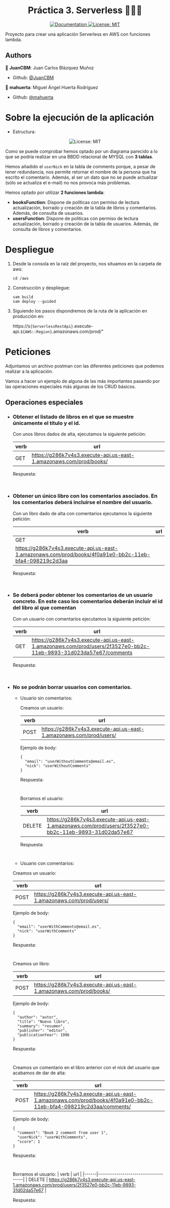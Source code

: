 <h1 align="center">Práctica 3. Serverless 👨🏻‍💻 </h1>

<p align="center">
  <a href="/docs" target="_blank">
    <img alt="Documentation" src="https://img.shields.io/badge/documentation-yes-brightgreen.svg" />
  </a>
  <a href="#" target="_blank">
    <img alt="License: MIT" src="https://img.shields.io/badge/License-MIT-yellow.svg" />
  </a>
</p>

Proyecto para crear una aplicación Serverless en AWS con funciones lambda.

## Authors

👤 **JuanCBM**: Juan Carlos Blázquez Muñoz

* Github: [@JuanCBM](https://github.com/JuanCBM)

👤 **mahuerta**: Miguel Ángel Huerta Rodríguez

* Github: [@mahuerta](https://github.com/mahuerta)

# Sobre la ejecución de la aplicación
- Estructura:

<p align="center">
  <img alt="License: MIT" src="estructura-dynamodb.png" />
</p>

Como se puede comprobar hemos optado por un diagrama parecido a lo que se podría realizar en una BBDD relacional de MYSQL con **3 tablas**.

Hemos añadido el ``userNick`` en la tabla de comments porque, a pesar de tener redundancia, nos permite retornar el nombre de la persona que ha escrito el comentario. Además, al ser un dato que no se puede actualizar (sólo se actualiza el e-mail) no nos provoca más problemas.

Hemos optado por utilizar **2 funciones lambda**:
- **booksFunction**: Dispone de políticas con permiso de lectura actualización, borrado y creación de la tabla de libros y comentarios. Además, de consulta de usuarios.
- **usersFunction**: Dispone de políticas con permiso de lectura actualización, borrado y creación de la tabla de usuarios. Además, de consulta de libros y comentarios.


# Despliegue
1. Desde la consola en la raíz del proyecto, nos situamos en la carpeta de aws:
    ```
    cd /aws
    ```

2. Construcción y despliegue:
    ```
    sam build
    sam deploy --guided
    ```
3. Siguiendo los pasos dispondremos de la ruta de la aplicación en producción en: 

    https://``${ServerlessRestApi}``.execute-api.``${AWS::Region}``.amazonaws.com/prod/"

# Peticiones 
Adjuntamos un archivo postman con las diferentes peticiones que podemos realizar a la aplicación.

Vamos a hacer un ejemplo de alguna de las más importantes pasando por las operaciones especiales más algunas de los CRUD básicos.

## Operaciones especiales

- ### Obtener el listado de libros en el que se muestre únicamente el título y el id.
    Con unos libros dados de alta, ejecutamos la siguiente petición:

    | verb | url                                 |
    |------|-------------------------------------|
    | GET | https://g286k7v4s3.execute-api.us-east-1.amazonaws.com/prod/books/ |

    Respuesta:
    ```


    ```

-  ### Obtener un único libro con los comentarios asociados. En los comentarios deberá incluirse el nombre del usuario.
    Con un libro dado de alta con comentarios ejecutamos la siguiente petición:

    | verb | url                                 |
    |------|-------------------------------------|
    | GET | 
    https://g286k7v4s3.execute-api.us-east-1.amazonaws.com/prod/books/4f0a91e0-bb2c-11eb-bfa4-098219c2d3aa |

    Respuesta:
    ```


    ```


-  ### Se deberá poder obtener los comentarios de un usuario concreto. En este caso los comentarios deberán incluir el id del libro al que comentan
    Con un usuario con comentarios ejecutamos la siguiente petición:


    | verb | url                                 |
    |------|-------------------------------------|
    | GET | https://g286k7v4s3.execute-api.us-east-1.amazonaws.com/prod/users/2f3527e0-bb2c-11eb-9893-31d023da57e67/comments |


    Respuesta:
    ```


    ```


-  ### No se podrán borrar usuarios con comentarios.
    - Usuario sin comentarios:

      Creamos un usuario:

      | verb | url                                 |
      |------|-------------------------------------|
      | POST | https://g286k7v4s3.execute-api.us-east-1.amazonaws.com/prod/users/ |

      Ejemplo de body:

      ```
      {
        "email": "userWithoutComments@email.es",
        "nick": "userWithoutComments"
      }

      ```

      Respuesta:
      ```


      ```

      Borramos el usuario:

      | verb | url                                 |
      |------|-------------------------------------|
      | DELETE | https://g286k7v4s3.execute-api.us-east-1.amazonaws.com/prod/users/2f3527e0-bb2c-11eb-9893-31d02da57e67 |

      Respuesta:
      ```
      

      ```
    - Usuario con comentarios:

    Creamos un usuario:

      | verb | url                                 |
      |------|-------------------------------------|
      | POST | https://g286k7v4s3.execute-api.us-east-1.amazonaws.com/prod/users/ |

      Ejemplo de body:

      ```
      {
        "email": "userWithComments@email.es",
        "nick": "userWithComments"
      }

      ```

      Respuesta:
      ```


      ```

    Creamos un libro:

      | verb | url                                 |
      |------|-------------------------------------|
      | POST | https://g286k7v4s3.execute-api.us-east-1.amazonaws.com/prod/books/ |

      Ejemplo de body:

      ```
      {
        "author": "autor",
        "title": "Nuevo libro",
        "summary": "resumen",
        "publisher": "editor",
        "publicationYear": 1996
      }

      ```

      Respuesta:
      ```


      ```


    Creamos un comentario en el libro anterior con el nick del usuario que acabamos de dar de alta:

      | verb | url                                 |
      |------|-------------------------------------|
      | POST | https://g286k7v4s3.execute-api.us-east-1.amazonaws.com/prod/books/4f0a91e0-bb2c-11eb-bfa4-098219c2d3aa/comments/ |

      Ejemplo de body:

      ```
      {
        "comment": "Book 2 comment from user 1",
        "userNick": "userWithComments",
        "score": 1
      }

      ```

      Respuesta:
      ```


      ```

    Borramos el usuario:
      | verb | url                                 |
      |------|-------------------------------------|
      | DELETE | https://g286k7v4s3.execute-api.us-east-1.amazonaws.com/prod/users/2f3527e0-bb2c-11eb-9893-31d02da57e67 |

      Respuesta:
      ```

      ```
